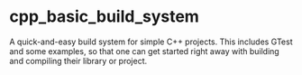 # cpp_basic_build_system
A quick-and-easy build system for simple C++ projects. This includes GTest and some examples, so that one can get started right away with building and compiling their library or project.
